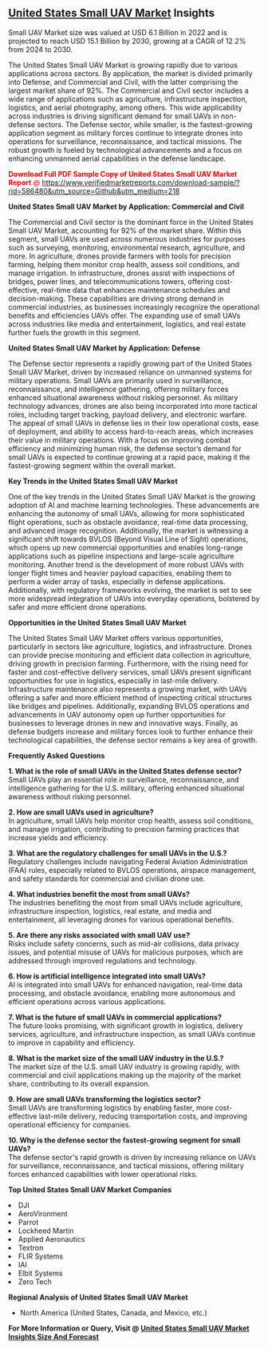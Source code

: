 <h2><a href="https://www.verifiedmarketreports.com/download-sample/?rid=586480&amp;utm_source=Github&amp;utm_medium=218" target="_blank">United States Small UAV Market</a> Insights</h2><p>Small UAV Market size was valued at USD 6.1 Billion in 2022 and is projected to reach USD 15.1 Billion by 2030, growing at a CAGR of 12.2% from 2024 to 2030.</p><p> <p>The United States Small UAV Market is growing rapidly due to various applications across sectors. By application, the market is divided primarily into Defense, and Commercial and Civil, with the latter comprising the largest market share of 92%. The Commercial and Civil sector includes a wide range of applications such as agriculture, infrastructure inspection, logistics, and aerial photography, among others. This wide applicability across industries is driving significant demand for small UAVs in non-defense sectors. The Defense sector, while smaller, is the fastest-growing application segment as military forces continue to integrate drones into operations for surveillance, reconnaissance, and tactical missions. The robust growth is fueled by technological advancements and a focus on enhancing unmanned aerial capabilities in the defense landscape. <p><span class=""><span style="color: #ff0000;"><strong>Download Full PDF Sample Copy of United States Small UAV Market Report</strong> @ </span><a href="https://www.verifiedmarketreports.com/download-sample/?rid=586480&amp;utm_source=Github&amp;utm_medium=218" target="_blank">https://www.verifiedmarketreports.com/download-sample/?rid=586480&amp;utm_source=Github&amp;utm_medium=218</a></span></p></p> <p><strong>United States Small UAV Market by Application: Commercial and Civil</strong></p> <p>The Commercial and Civil sector is the dominant force in the United States Small UAV Market, accounting for 92% of the market share. Within this segment, small UAVs are used across numerous industries for purposes such as surveying, monitoring, environmental research, agriculture, and more. In agriculture, drones provide farmers with tools for precision farming, helping them monitor crop health, assess soil conditions, and manage irrigation. In infrastructure, drones assist with inspections of bridges, power lines, and telecommunications towers, offering cost-effective, real-time data that enhances maintenance schedules and decision-making. These capabilities are driving strong demand in commercial industries, as businesses increasingly recognize the operational benefits and efficiencies UAVs offer. The expanding use of small UAVs across industries like media and entertainment, logistics, and real estate further fuels the growth in this segment. <p><strong>United States Small UAV Market by Application: Defense</strong></p> <p>The Defense sector represents a rapidly growing part of the United States Small UAV Market, driven by increased reliance on unmanned systems for military operations. Small UAVs are primarily used in surveillance, reconnaissance, and intelligence gathering, offering military forces enhanced situational awareness without risking personnel. As military technology advances, drones are also being incorporated into more tactical roles, including target tracking, payload delivery, and electronic warfare. The appeal of small UAVs in defense lies in their low operational costs, ease of deployment, and ability to access hard-to-reach areas, which increases their value in military operations. With a focus on improving combat efficiency and minimizing human risk, the defense sector’s demand for small UAVs is expected to continue growing at a rapid pace, making it the fastest-growing segment within the overall market. <p><strong>Key Trends in the United States Small UAV Market</strong></p> <p>One of the key trends in the United States Small UAV Market is the growing adoption of AI and machine learning technologies. These advancements are enhancing the autonomy of small UAVs, allowing for more sophisticated flight operations, such as obstacle avoidance, real-time data processing, and advanced image recognition. Additionally, the market is witnessing a significant shift towards BVLOS (Beyond Visual Line of Sight) operations, which opens up new commercial opportunities and enables long-range applications such as pipeline inspections and large-scale agriculture monitoring. Another trend is the development of more robust UAVs with longer flight times and heavier payload capacities, enabling them to perform a wider array of tasks, especially in defense applications. Additionally, with regulatory frameworks evolving, the market is set to see more widespread integration of UAVs into everyday operations, bolstered by safer and more efficient drone operations. <p><strong>Opportunities in the United States Small UAV Market</strong></p> <p>The United States Small UAV Market offers various opportunities, particularly in sectors like agriculture, logistics, and infrastructure. Drones can provide precise monitoring and efficient data collection in agriculture, driving growth in precision farming. Furthermore, with the rising need for faster and cost-effective delivery services, small UAVs present significant opportunities for use in logistics, especially in last-mile delivery. Infrastructure maintenance also represents a growing market, with UAVs offering a safer and more efficient method of inspecting critical structures like bridges and pipelines. Additionally, expanding BVLOS operations and advancements in UAV autonomy open up further opportunities for businesses to leverage drones in new and innovative ways. Finally, as defense budgets increase and military forces look to further enhance their technological capabilities, the defense sector remains a key area of growth. <p><strong>Frequently Asked Questions</strong></p> <p><strong>1. What is the role of small UAVs in the United States defense sector?</strong><br>Small UAVs play an essential role in surveillance, reconnaissance, and intelligence gathering for the U.S. military, offering enhanced situational awareness without risking personnel.</p> <p><strong>2. How are small UAVs used in agriculture?</strong><br>In agriculture, small UAVs help monitor crop health, assess soil conditions, and manage irrigation, contributing to precision farming practices that increase yields and efficiency.</p> <p><strong>3. What are the regulatory challenges for small UAVs in the U.S.?</strong><br>Regulatory challenges include navigating Federal Aviation Administration (FAA) rules, especially related to BVLOS operations, airspace management, and safety standards for commercial and civilian drone use.</p> <p><strong>4. What industries benefit the most from small UAVs?</strong><br>The industries benefiting the most from small UAVs include agriculture, infrastructure inspection, logistics, real estate, and media and entertainment, all leveraging drones for various operational benefits.</p> <p><strong>5. Are there any risks associated with small UAV use?</strong><br>Risks include safety concerns, such as mid-air collisions, data privacy issues, and potential misuse of UAVs for malicious purposes, which are addressed through improved regulations and technology.</p> <p><strong>6. How is artificial intelligence integrated into small UAVs?</strong><br>AI is integrated into small UAVs for enhanced navigation, real-time data processing, and obstacle avoidance, enabling more autonomous and efficient operations across various applications.</p> <p><strong>7. What is the future of small UAVs in commercial applications?</strong><br>The future looks promising, with significant growth in logistics, delivery services, agriculture, and infrastructure inspection, as small UAVs continue to improve in capability and efficiency.</p> <p><strong>8. What is the market size of the small UAV industry in the U.S.?</strong><br>The market size of the U.S. small UAV industry is growing rapidly, with commercial and civil applications making up the majority of the market share, contributing to its overall expansion.</p> <p><strong>9. How are small UAVs transforming the logistics sector?</strong><br>Small UAVs are transforming logistics by enabling faster, more cost-effective last-mile delivery, reducing transportation costs, and improving operational efficiency for companies.</p> <p><strong>10. Why is the defense sector the fastest-growing segment for small UAVs?</strong><br>The defense sector's rapid growth is driven by increasing reliance on UAVs for surveillance, reconnaissance, and tactical missions, offering military forces enhanced capabilities with lower operational risks.</p> </p><p><strong>Top United States Small UAV Market Companies</strong></p><div data-test-id=""><p><li>DJI</li><li> AeroVironment</li><li> Parrot</li><li> Lockheed Martin</li><li> Applied Aeronautics</li><li> Textron</li><li> FLIR Systems</li><li> IAI</li><li> Elbit Systems</li><li> Zero Tech</li></p><div><strong>Regional Analysis of&nbsp;United States Small UAV Market</strong></div><ul><li dir="ltr"><p dir="ltr">North America&nbsp;(United States, Canada, and Mexico, etc.)</p></li></ul><p><strong>For More Information or Query, Visit @&nbsp;</strong><strong><a href="https://www.verifiedmarketreports.com/product/small-uav-market/?utm_source=Github&amp;utm_medium=218" target="_blank">United States Small UAV Market Insights Size And Forecast</a></strong></p></div>
